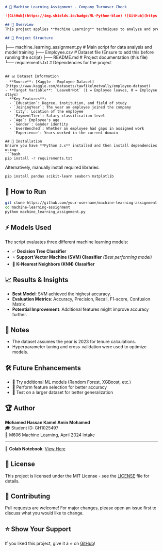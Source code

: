 ```markdown
# 📌 Machine Learning Assignment - Company Turnover Check

![GitHub](https://img.shields.io/badge/ML-Python-blue) ![GitHub](https://img.shields.io/badge/Status-Completed-green)

## 📖 Overview
This project applies **Machine Learning** techniques to analyze and predict **employee turnover** based on multiple workforce-related features. The dataset contains anonymized employee information, including education, job history, demographics, and salary tier. The goal is to train models to predict whether an employee will leave or stay using various classification algorithms.

## 📂 Project Structure
```
├── machine_learning_assignment.py  # Main script for data analysis and model training
├── Employee.csv                     # Dataset file (Ensure to add this before running the script)
├── README.md                         # Project documentation (this file)
└── requirements.txt                  # Dependencies for the project
```

## 📊 Dataset Information
- **Source**: [Kaggle - Employee Dataset](https://www.kaggle.com/datasets/tawfikelmetwally/employee-dataset)
- **Target Variable**: `LeaveOrNot` (1 = Employee leaves, 0 = Employee stays)
- **Key Features**:
  - `Education`: Degree, institution, and field of study
  - `JoiningYear`: The year an employee joined the company
  - `City`: Location of the employee
  - `PaymentTier`: Salary classification level
  - `Age`: Employee's age
  - `Gender`: Gender identity
  - `EverBenched`: Whether an employee had gaps in assigned work
  - `Experience`: Years worked in the current domain

## 🚀 Installation
Ensure you have **Python 3.x** installed and then install dependencies using:
```bash
pip install -r requirements.txt
```
Alternatively, manually install required libraries:
```bash
pip install pandas scikit-learn seaborn matplotlib
```

## 🔧 How to Run
```bash
git clone https://github.com/your-username/machine-learning-assignment.git
cd machine-learning-assignment
python machine_learning_assignment.py
```

## ⚡ Models Used
The script evaluates three different machine learning models:
- ✅ **Decision Tree Classifier**
- ⭐ **Support Vector Machine (SVM) Classifier** *(Best performing model)*
- 🔹 **K-Nearest Neighbors (KNN) Classifier**

## 📈 Results & Insights
- **Best Model**: SVM achieved the highest accuracy.
- **Evaluation Metrics**: Accuracy, Precision, Recall, F1-score, Confusion Matrix
- **Potential Improvement**: Additional features might improve accuracy further.

## 📌 Notes
- The dataset assumes the year is 2023 for tenure calculations.
- Hyperparameter tuning and cross-validation were used to optimize models.

## 🛠 Future Enhancements
- 📌 Try additional ML models (Random Forest, XGBoost, etc.)
- 📌 Perform feature selection for better accuracy
- 📌 Test on a larger dataset for better generalization

## 🏆 Author
**Mohamed Hassan Kamel Amin Mohamed**  
🎓 Student ID: GH1025497  
📅 M606 Machine Learning, April 2024 Intake

---
📌 **Colab Notebook**: [View Here](https://colab.research.google.com/drive/1a3TK7SVxwMNzlLIyTg8R4mOOQetpII8r?usp=sharing)

## 📜 License
This project is licensed under the MIT License - see the [LICENSE](LICENSE) file for details.

## 🤝 Contributing
Pull requests are welcome! For major changes, please open an issue first to discuss what you would like to change.

## ⭐ Show Your Support
If you liked this project, give it a ⭐ on [GitHub](https://github.com/your-username/machine-learning-assignment)!
```

